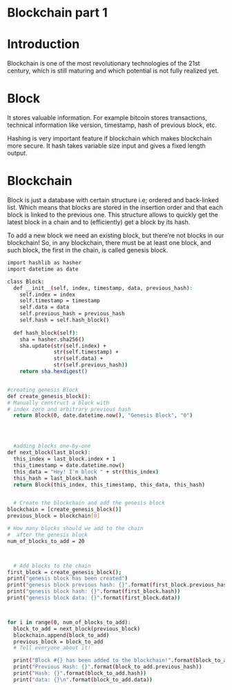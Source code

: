 # Blockchain part 1


# Introduction

Blockchain is one of the most revolutionary technologies of the 21st century, which is still maturing and which potential is not fully realized yet. 

# Block
It stores valuable information. For example bitcoin stores transactions, technical information like version, timestamp, hash of previous block, etc.

Hashing is very important feature if blockchain which makes blockchain more secure. It hash takes variable size input and gives a fixed length output.


# Blockchain
Block is just a database with certain structure i.e; ordered and back-linked list. Which means that blocks are stored in the insertion order and that each block is linked to the previous one. This structure allows to quickly get the latest block in a chain and to (efficiently) get a block by its hash.

To add a new block we need an existing block, but there’re not blocks in our blockchain! So, in any blockchain, there must be at least one block, and such block, the first in the chain, is called genesis block.



```sh
import hashlib as hasher
import datetime as date

class Block:
  def __init__(self, index, timestamp, data, previous_hash):
    self.index = index
    self.timestamp = timestamp
    self.data = data
    self.previous_hash = previous_hash
    self.hash = self.hash_block()
  
  def hash_block(self):
    sha = hasher.sha256()
    sha.update(str(self.index) + 
               str(self.timestamp) + 
               str(self.data) + 
               str(self.previous_hash))
    return sha.hexdigest()


#creating genesis Block
def create_genesis_block():
# Manually construct a block with
# index zero and arbitrary previous hash
  return Block(0, date.datetime.now(), "Genesis Block", "0")




  #adding blocks one-by-one
def next_block(last_block):
  this_index = last_block.index + 1
  this_timestamp = date.datetime.now()
  this_data = "Hey! I'm block " + str(this_index)
  this_hash = last_block.hash
  return Block(this_index, this_timestamp, this_data, this_hash)


  # Create the blockchain and add the genesis block
blockchain = [create_genesis_block()]
previous_block = blockchain[0]

# How many blocks should we add to the chain
#  after the genesis block
num_of_blocks_to_add = 20



  # Add blocks to the chain
first_block = create_genesis_block();
print("genesis block has been created")
print("genesis block previous hash: {}".format(first_block.previous_hash))
print("genesis block hash: {}".format(first_block.hash))
print("genesis block data: {}".format(first_block.data))



for i in range(0, num_of_blocks_to_add):
  block_to_add = next_block(previous_block)
  blockchain.append(block_to_add)
  previous_block = block_to_add
  # Tell everyone about it!

  print("Block #{} has been added to the blockchain!".format(block_to_add.index))
  print("Previous Hash: {}".format(block_to_add.previous_hash))
  print("Hash: {}".format(block_to_add.hash)) 
  print("data: {}\n".format(block_to_add.data))
```
